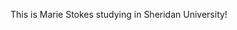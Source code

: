 This is Marie Stokes studying in Sheridan University!

<!---
MarieStokes/MarieStokes is a ✨ special ✨ repository because its `README.md` (this file) appears on your GitHub profile.
You can click the Preview link to take a look at your changes.
--->
